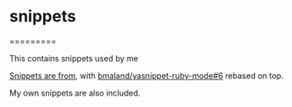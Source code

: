 # snippets
=========

This contains snippets used by me

[Snippets are from](https://github.com/bmaland/yasnippet-ruby-mode), with [bmaland/yasnippet-ruby-mode#6](https://github.com/bmaland/yasnippet-ruby-mode/pull/6) rebased on top.

My own snippets are also included.
